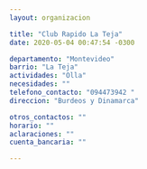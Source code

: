 ```yaml
---
layout: organizacion

title: "Club Rapido La Teja"
date: 2020-05-04 00:47:54 -0300

departamento: "Montevideo"
barrio: "La Teja"
actividades: "Olla"
necesidades: ""
telefono_contacto: "094473942 "
direccion: "Burdeos y Dinamarca"

otros_contactos: ""
horario: ""
aclaraciones: ""
cuenta_bancaria: ""

---
```

